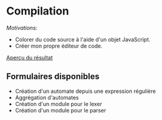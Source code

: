 Compilation
===========
_Motivations_:
- Colorer du code source à l'aide d'un objet JavaScript.
- Créer mon propre éditeur de code.

[Aperçu du résultat](http://raphpell.github.io/Compilation/index.htm)

Formulaires disponibles
--------
- Création d'un automate depuis une expression régulière
- Aggrégation d'automates
- Création d'un module pour le lexer
- Création d'un module pour le parser
